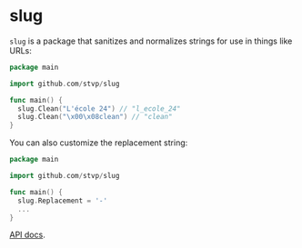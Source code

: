 # slug

`slug` is a package that sanitizes and normalizes strings for use in things like
URLs:

```go
package main

import github.com/stvp/slug

func main() {
  slug.Clean("L'école 24") // "l_ecole_24"
  slug.Clean("\x00\x08clean") // "clean"
}
```

You can also customize the replacement string:

```go
package main

import github.com/stvp/slug

func main() {
  slug.Replacement = '-'
  ...
}
```

[API docs](http://go.pkgdoc.org/github.com/stvp/slug).

